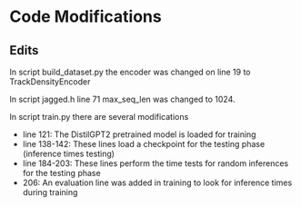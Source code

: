 # Code Modifications

## Edits
In script build_dataset.py the encoder was changed on line 19 to TrackDensityEncoder

In script jagged.h line 71 max_seq_len was changed to 1024.

In script train.py there are several modifications
- line 121: The DistilGPT2 pretrained model is loaded for training
- line 138-142: These lines load a checkpoint for the testing phase (inference times testing)
- line 184-203: These lines perform the time tests for random inferences for the testing phase
- 206: An evaluation line was added in training to look for inference times during training
